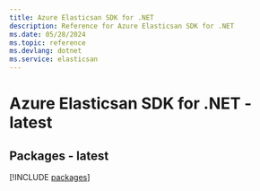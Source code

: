 ```yaml
---
title: Azure Elasticsan SDK for .NET
description: Reference for Azure Elasticsan SDK for .NET
ms.date: 05/28/2024
ms.topic: reference
ms.devlang: dotnet
ms.service: elasticsan
---
```

# Azure Elasticsan SDK for .NET - latest
## Packages - latest
[!INCLUDE [packages](elasticsan-index.md)]